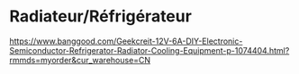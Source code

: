 # Radiateur/Réfrigérateur

https://www.banggood.com/Geekcreit-12V-6A-DIY-Electronic-Semiconductor-Refrigerator-Radiator-Cooling-Equipment-p-1074404.html?rmmds=myorder&cur_warehouse=CN
